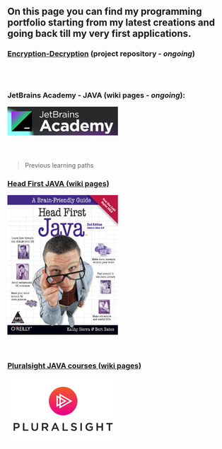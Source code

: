## On this page you can find my programming portfolio starting from my latest creations and going back till my very first applications.

### [Encryption-Decryption](https://github.com/Kamil-Jankowski/Encryption-Decryption) (project repository - _ongoing_)
 <br>
 <br>
 
### JetBrains Academy - JAVA (wiki pages - _ongoing_):
 <a href="head_first_java.md"><img src="academy.png" alt="book_cover" width="250"/></a>
 <br>
 <br>
 
#
> Previous learning paths
### [Head First JAVA (wiki pages)](head_first_java.md)
 <a href="head_first_java.md"><img src="819TQgUGNsL.jpg" alt="book_cover" width="250"/></a>
 <br>
 <br>
 <br>

### [Pluralsight JAVA courses (wiki pages)](pluralsight.md)
  <a href="pluralsight.md"><img src="PS_logo_F-11.png" alt="course_icon" width="250"/></a>
